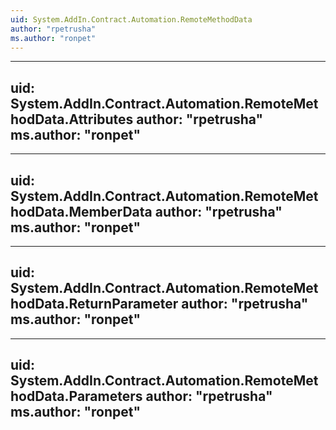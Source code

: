 ```yaml
---
uid: System.AddIn.Contract.Automation.RemoteMethodData
author: "rpetrusha"
ms.author: "ronpet"
---
```


---
uid: System.AddIn.Contract.Automation.RemoteMethodData.Attributes
author: "rpetrusha"
ms.author: "ronpet"
---

---
uid: System.AddIn.Contract.Automation.RemoteMethodData.MemberData
author: "rpetrusha"
ms.author: "ronpet"
---

---
uid: System.AddIn.Contract.Automation.RemoteMethodData.ReturnParameter
author: "rpetrusha"
ms.author: "ronpet"
---

---
uid: System.AddIn.Contract.Automation.RemoteMethodData.Parameters
author: "rpetrusha"
ms.author: "ronpet"
---
